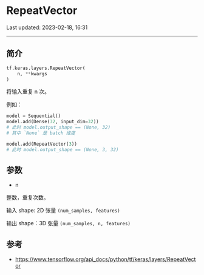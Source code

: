# RepeatVector

Last updated: 2023-02-18, 16:31
****

## 简介

```python
tf.keras.layers.RepeatVector(
    n, **kwargs
)
```

将输入重复 n 次。

例如：

```python
model = Sequential()
model.add(Dense(32, input_dim=32))
# 此时 model.output_shape == (None, 32)
# 其中 `None` 是 batch 维度

model.add(RepeatVector(3))
# 此时 model.output_shape == (None, 3, 32)
```

## 参数

- n

整数，重复次数。

输入 shape: 2D 张量 `(num_samples, features)`

输出 shape：3D 张量 `(num_samples, n, features)`

## 参考

- https://www.tensorflow.org/api_docs/python/tf/keras/layers/RepeatVector
